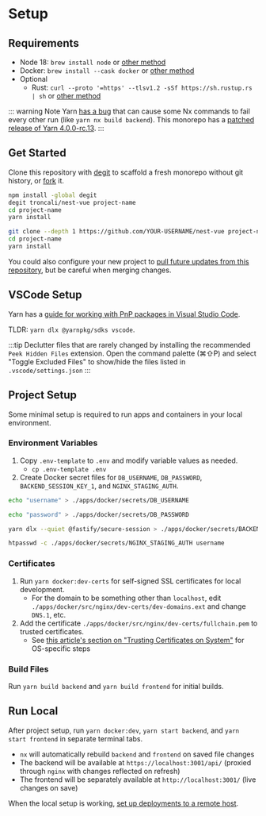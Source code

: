 # Setup

## Requirements

-   Node 18: `brew install node` or [other method](https://nodejs.org/en/download/package-manager/)
-   Docker: `brew install --cask docker` or [other method](https://docs.docker.com/get-docker/)
-   Optional
    -   Rust: `curl --proto '=https' --tlsv1.2 -sSf https://sh.rustup.rs | sh` or [other method](https://forge.rust-lang.org/infra/other-installation-methods.html)

::: warning Note
Yarn [has a bug](https://github.com/yarnpkg/berry/issues/1818#issuecomment-1065829365) that can cause some Nx commands to fail every other run (like `yarn nx build backend`). This monorepo has a [patched release of Yarn 4.0.0-rc.13](https://github.com/troncali/yarn-3.2.1-pnp-patch/tree/4.0.0-rc.13-patch).
:::

## Get Started

Clone this repository with [degit](https://github.com/Rich-Harris/degit) to scaffold a fresh monorepo without git history, or [fork](https://docs.github.com/en/get-started/quickstart/fork-a-repo) it.

<CodeGroup>
<CodeGroupItem title="degit">

```bash
npm install -global degit
degit troncali/nest-vue project-name
cd project-name
yarn install
```

</CodeGroupItem>
<CodeGroupItem title="fork">

```bash
git clone --depth 1 https://github.com/YOUR-USERNAME/nest-vue project-name
cd project-name
yarn install
```

</CodeGroupItem>
</CodeGroup>

You could also configure your new project to [pull future updates from this repository](https://docs.github.com/en/get-started/quickstart/fork-a-repo#configuring-git-to-sync-your-fork-with-the-original-repository), but be careful when merging changes.

## VSCode Setup

Yarn has a [guide for working with PnP packages in Visual Studio Code](https://yarnpkg.com/getting-started/editor-sdks).

TLDR: `yarn dlx @yarnpkg/sdks vscode`.

:::tip
Declutter files that are rarely changed by installing the recommended `Peek Hidden Files` extension. Open the command palette (⌘⇧P) and select "Toggle Excluded Files" to show/hide the files listed in `.vscode/settings.json`
:::

## Project Setup

Some minimal setup is required to run apps and containers in your local environment.

### Environment Variables

1. Copy `.env-template` to `.env` and modify variable values as needed.
    - `cp .env-template .env`
2. Create Docker secret files for `DB_USERNAME`, `DB_PASSWORD`, `BACKEND_SESSION_KEY_1`, and `NGINX_STAGING_AUTH`.

<CodeGroup>
<CodeGroupItem title="DB_USERNAME">

```bash
echo "username" > ./apps/docker/secrets/DB_USERNAME
```

</CodeGroupItem>
<CodeGroupItem title="DB_PASSWORD">

```bash
echo "password" > ./apps/docker/secrets/DB_PASSWORD
```

</CodeGroupItem>
<CodeGroupItem title="BACKEND_SESSION_KEY_1">

```bash
yarn dlx --quiet @fastify/secure-session > ./apps/docker/secrets/BACKEND_SESSION_KEY_1
```

</CodeGroupItem>
<CodeGroupItem title="NGINX_STAGING_AUTH">

```bash
htpasswd -c ./apps/docker/secrets/NGINX_STAGING_AUTH username
```

</CodeGroupItem>
</CodeGroup>

### Certificates

1. Run `yarn docker:dev-certs` for self-signed SSL certificates for local development.
    - For the domain to be something other than `localhost`, edit `./apps/docker/src/nginx/dev-certs/dev-domains.ext` and change `DNS.1`, etc.
2. Add the certificate `./apps/docker/src/nginx/dev-certs/fullchain.pem` to trusted certificates.
    - See [this article's section on "Trusting Certificates on System"](https://tarunlalwani.com/post/self-signed-certificates-trusting-them/) for OS-specific steps

### Build Files

Run `yarn build backend` and `yarn build frontend` for initial builds.

## Run Local

After project setup, run `yarn docker:dev`, `yarn start backend`, and `yarn start frontend` in separate terminal tabs.

-   `nx` will automatically rebuild `backend` and `frontend` on saved file changes
-   The backend will be available at `https://localhost:3001/api/` (proxied through `nginx` with changes reflected on refresh)
-   The frontend will be separately available at `http://localhost:3001/` (live changes on save)

When the local setup is working, [set up deployments to a remote host](./deploy.md).
